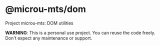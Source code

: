 # @microu-mts/dom

Project microu-mts: DOM utilities

**WARNING**: This is a personal use project. You can reuse the code freely. Don't expect any maintenance or support.
